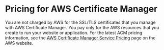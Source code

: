 # Pricing for AWS Certificate Manager<a name="acm-billing"></a>

You are not charged by AWS for the SSL/TLS certificates that you manage with AWS Certificate Manager\. You pay only for the AWS resources that you create to run your website or application\. For the latest ACM pricing information, see the [AWS Certificate Manager Service Pricing](https://aws.amazon.com/certificate-manager/pricing/) page on the AWS website\. 